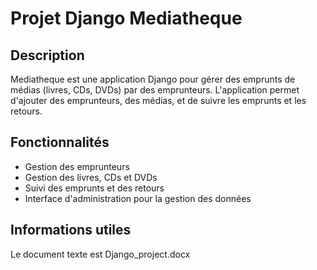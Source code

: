 # Projet Django Mediatheque

## Description

Mediatheque est une application Django pour gérer des emprunts de médias (livres, CDs, DVDs) par des emprunteurs. L'application permet d'ajouter des emprunteurs, des médias, et de suivre les emprunts et les retours.

## Fonctionnalités

- Gestion des emprunteurs
- Gestion des livres, CDs et DVDs
- Suivi des emprunts et des retours
- Interface d'administration pour la gestion des données

## Informations utiles

Le document texte est Django_project.docx

